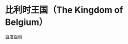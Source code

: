 # 比利时王国（The Kingdom of Belgium）

[百度百科](https://baike.baidu.com/item/%E6%AF%94%E5%88%A9%E6%97%B6/421128)